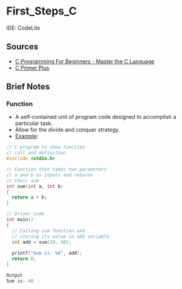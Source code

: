 # First_Steps_C

IDE: CodeLite

## Sources
- [C Programming For Beginners - Master the C Language](https://www.udemy.com/course/c-programming-for-beginners-/)
- [C Primer Plus](https://www.oreilly.com/library/view/c-primer-plus/9780133432398/)

## Brief Notes
### Function
- A self-contained unit of program code designed to accomplish a particular task.
- Allow for the divide and conquer strategy.
- [Example](https://www.geeksforgeeks.org/c-functions/):
```c
// C program to show function
// call and definition
#include <stdio.h>

// Function that takes two parameters 
// a and b as inputs and returns 
// their sum
int sum(int a, int b) 
{ 
  return a + b; 
}

// Driver code
int main()
{
  // Calling sum function and 
  // storing its value in add variable
  int add = sum(10, 30);
  
  printf("Sum is: %d", add);
  return 0;
}

Output
Sum is: 40
```
